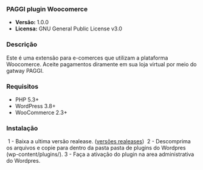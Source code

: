 
### PAGGI plugin Woocomerce

- **Versão:** 1.0.0
- **Licensa:** GNU General Public License v3.0

### Descrição
Este é uma extensão para e-comerces que utilizam a plataforma Woocomerce. Aceite pagamentos diramente em sua loja virtual por meio do gatway PAGGI.

### Requisitos
*  PHP 5.3+
*  WordPress 3.8+
*  WooCommerce 2.3+

### Instalação
  1 - Baixa a ultima versão realease. ([versões realeases](https://github.com/paggi-com/woocommerce-paggi/releases))
  2 - Descomprima os arquivos e copie para dentro da pasta pasta de plugins do Wordpres (wp-content/plugins/).
  3 - Faça a ativação do plugin na area administrativa do Wordpres.
  
